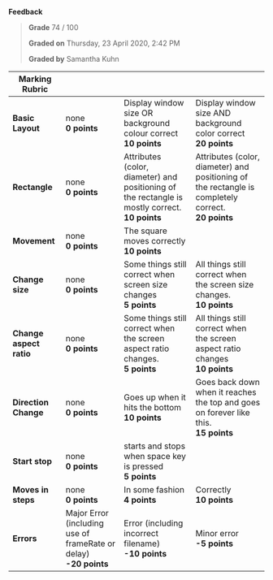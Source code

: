**Feedback**

> **Grade** 74 / 100
>
> **Graded on** Thursday, 23 April 2020, 2:42 PM
>
> **Graded by** Samantha Kuhn

| **Marking Rubric** | | | |
| --- | --- | --- | --- |
| **Basic Layout** | none<br>**0 points** | Display window size OR background colour correct<br>**10 points** | Display window size AND background color correct<br>**20 points** |
| **Rectangle** | none<br>**0 points** | Attributes (color, diameter) and positioning of the rectangle is mostly correct.<br>**10 points** | Attributes (color, diameter) and positioning of the rectangle is completely correct.<br>**20 points** |
| **Movement** | none<br>**0 points** | The square moves correctly<br>**10 points** | |
| **Change size** | none<br>**0 points** | Some things still correct when screen size changes<br>**5 points** | All things still correct when the screen size changes.<br>**10 points** |
| **Change aspect ratio** | none<br>**0 points** | Some things still correct when the screen aspect ratio changes.<br>**5 points** | All things still correct when the screen aspect ratio changes<br>**10 points** |
| **Direction Change** | none<br>**0 points** | Goes up when it hits the bottom<br>**10 points** | Goes back down when it reaches the top and goes on forever like this.<br>**15 points** |
| **Start stop** | none<br>**0 points** | starts and stops when space key is pressed<br>**5 points** | |
| **Moves in steps** | none<br>**0 points** | In some fashion<br>**4 points** | Correctly<br>**10 points** |
| **Errors** | Major Error (including use of frameRate or delay)<br>**-20 points** | Error (including incorrect filename)<br>**-10 points** | Minor error<br>**-5 points** | No errors<br>**0 points** |

